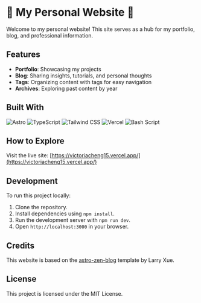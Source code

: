 # 👋 My Personal Website 🐧

Welcome to my personal website! This site serves as a hub for my portfolio, blog, and professional information.

## Features
- **Portfolio**: Showcasing my projects
- **Blog**: Sharing insights, tutorials, and personal thoughts
- **Tags**: Organizing content with tags for easy navigation
- **Archives**: Exploring past content by year

## Built With

![Astro](https://img.shields.io/badge/Astro-BC52EE.svg?style=for-the-badge&logo=Astro&logoColor=white) ![TypeScript](https://img.shields.io/badge/TypeScript-3178C6.svg?style=for-the-badge&logo=TypeScript&logoColor=white) ![Tailwind CSS](https://img.shields.io/badge/Tailwind%20CSS-06B6D4.svg?style=for-the-badge&logo=Tailwind-CSS&logoColor=white) ![Vercel](https://img.shields.io/badge/Vercel-000000.svg?style=for-the-badge&logo=Vercel&logoColor=white) ![Bash Script](https://img.shields.io/badge/GNU%20Bash-4EAA25.svg?style=for-the-badge&logo=GNU-Bash&logoColor=white)

## How to Explore
Visit the live site: [https://victoriacheng15.vercel.app/](https://victoriacheng15.vercel.app/)

## Development
To run this project locally:
1. Clone the repository.
2. Install dependencies using `npm install`.
3. Run the development server with `npm run dev`.
4. Open `http://localhost:3000` in your browser.

## Credits
This website is based on the [astro-zen-blog](https://github.com/larry-xue/astro-zen-blog) template by Larry Xue.

## License
This project is licensed under the MIT License.